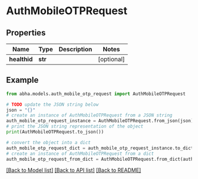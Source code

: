 # AuthMobileOTPRequest


## Properties

Name | Type | Description | Notes
------------ | ------------- | ------------- | -------------
**healthid** | **str** |  | [optional] 

## Example

```python
from abha.models.auth_mobile_otp_request import AuthMobileOTPRequest

# TODO update the JSON string below
json = "{}"
# create an instance of AuthMobileOTPRequest from a JSON string
auth_mobile_otp_request_instance = AuthMobileOTPRequest.from_json(json)
# print the JSON string representation of the object
print(AuthMobileOTPRequest.to_json())

# convert the object into a dict
auth_mobile_otp_request_dict = auth_mobile_otp_request_instance.to_dict()
# create an instance of AuthMobileOTPRequest from a dict
auth_mobile_otp_request_from_dict = AuthMobileOTPRequest.from_dict(auth_mobile_otp_request_dict)
```
[[Back to Model list]](../README.md#documentation-for-models) [[Back to API list]](../README.md#documentation-for-api-endpoints) [[Back to README]](../README.md)


